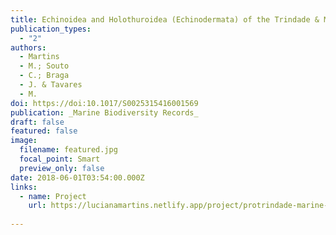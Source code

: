 ```yaml
---
title: Echinoidea and Holothuroidea (Echinodermata) of the Trindade & Martin Vaz Archipelago, off Brazil, with new records and remarks on taxonomy and species composition
publication_types:
  - "2"
authors:
  - Martins
  - M.; Souto
  - C.; Braga
  - J. & Tavares
  - M.
doi: https://doi:10.1017/S0025315416001569
publication: _Marine Biodiversity Records_
draft: false
featured: false
image:
  filename: featured.jpg
  focal_point: Smart
  preview_only: false
date: 2018-06-01T03:54:00.000Z
links:
  - name: Project
    url: https://lucianamartins.netlify.app/project/protrindade-marine-invertebrate-project/
    
---
```

